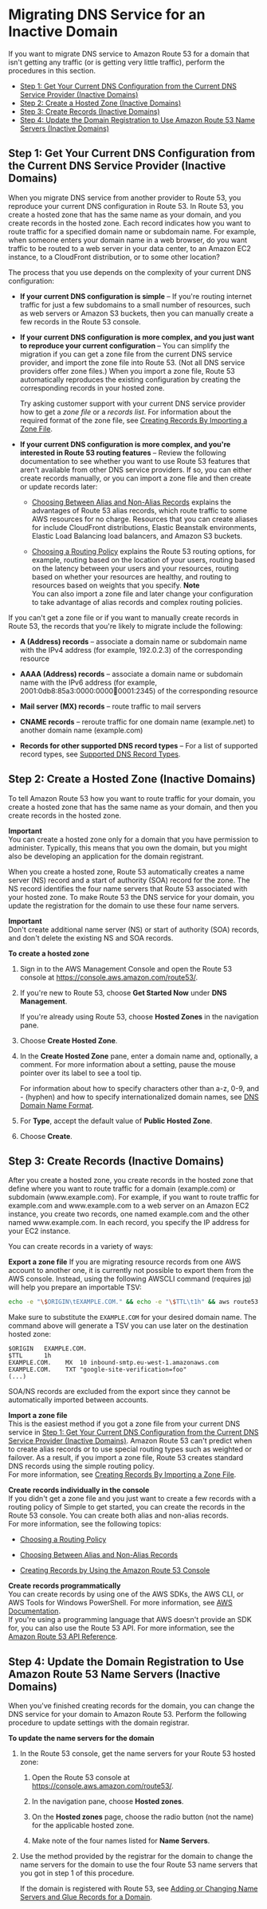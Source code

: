 # Migrating DNS Service for an Inactive Domain<a name="migrate-dns-domain-inactive"></a>

If you want to migrate DNS service to Amazon Route 53 for a domain that isn't getting any traffic \(or is getting very little traffic\), perform the procedures in this section\.


+ [Step 1: Get Your Current DNS Configuration from the Current DNS Service Provider \(Inactive Domains\)](#migrate-dns-get-zone-file-domain-inactive)
+ [Step 2: Create a Hosted Zone \(Inactive Domains\)](#migrate-dns-create-hosted-zone-domain-inactive)
+ [Step 3: Create Records \(Inactive Domains\)](#migrate-dns-create-records-domain-inactive)
+ [Step 4: Update the Domain Registration to Use Amazon Route 53 Name Servers \(Inactive Domains\)](#migrate-dns-update-domain-inactive)

## Step 1: Get Your Current DNS Configuration from the Current DNS Service Provider \(Inactive Domains\)<a name="migrate-dns-get-zone-file-domain-inactive"></a>

When you migrate DNS service from another provider to Route 53, you reproduce your current DNS configuration in Route 53\. In Route 53, you create a hosted zone that has the same name as your domain, and you create records in the hosted zone\. Each record indicates how you want to route traffic for a specified domain name or subdomain name\. For example, when someone enters your domain name in a web browser, do you want traffic to be routed to a web server in your data center, to an Amazon EC2 instance, to a CloudFront distribution, or to some other location?

The process that you use depends on the complexity of your current DNS configuration:

+ **If your current DNS configuration is simple** – If you're routing internet traffic for just a few subdomains to a small number of resources, such as web servers or Amazon S3 buckets, then you can manually create a few records in the Route 53 console\.

+ **If your current DNS configuration is more complex, and you just want to reproduce your current configuration** – You can simplify the migration if you can get a zone file from the current DNS service provider, and import the zone file into Route 53\. \(Not all DNS service providers offer zone files\.\) When you import a zone file, Route 53 automatically reproduces the existing configuration by creating the corresponding records in your hosted zone\.

  Try asking customer support with your current DNS service provider how to get a *zone file* or a *records list*\. For information about the required format of the zone file, see [Creating Records By Importing a Zone File](resource-record-sets-creating-import.md)\.

+ **If your current DNS configuration is more complex, and you're interested in Route 53 routing features** – Review the following documentation to see whether you want to use Route 53 features that aren't available from other DNS service providers\. If so, you can either create records manually, or you can import a zone file and then create or update records later:

  + [Choosing Between Alias and Non\-Alias Records](resource-record-sets-choosing-alias-non-alias.md) explains the advantages of Route 53 alias records, which route traffic to some AWS resources for no charge\. Resources that you can create aliases for include CloudFront distributions, Elastic Beanstalk environments, Elastic Load Balancing load balancers, and Amazon S3 buckets\.

  + [Choosing a Routing Policy](routing-policy.md) explains the Route 53 routing options, for example, routing based on the location of your users, routing based on the latency between your users and your resources, routing based on whether your resources are healthy, and routing to resources based on weights that you specify\.
**Note**  
You can also import a zone file and later change your configuration to take advantage of alias records and complex routing policies\.

If you can't get a zone file or if you want to manually create records in Route 53, the records that you're likely to migrate include the following:

+ **A \(Address\) records** – associate a domain name or subdomain name with the IPv4 address \(for example, 192\.0\.2\.3\) of the corresponding resource

+ **AAAA \(Address\) records** – associate a domain name or subdomain name with the IPv6 address \(for example, 2001:0db8:85a3:0000:0000:abcd:0001:2345\) of the corresponding resource

+ **Mail server \(MX\) records** – route traffic to mail servers

+ **CNAME records** – reroute traffic for one domain name \(example\.net\) to another domain name \(example\.com\)

+ **Records for other supported DNS record types** – For a list of supported record types, see [Supported DNS Record Types](ResourceRecordTypes.md)\.

## Step 2: Create a Hosted Zone \(Inactive Domains\)<a name="migrate-dns-create-hosted-zone-domain-inactive"></a>

To tell Amazon Route 53 how you want to route traffic for your domain, you create a hosted zone that has the same name as your domain, and then you create records in the hosted zone\. 

**Important**  
You can create a hosted zone only for a domain that you have permission to administer\. Typically, this means that you own the domain, but you might also be developing an application for the domain registrant\.

When you create a hosted zone, Route 53 automatically creates a name server \(NS\) record and a start of authority \(SOA\) record for the zone\. The NS record identifies the four name servers that Route 53 associated with your hosted zone\. To make Route 53 the DNS service for your domain, you update the registration for the domain to use these four name servers\. 

**Important**  
Don't create additional name server \(NS\) or start of authority \(SOA\) records, and don't delete the existing NS and SOA records\. 

**To create a hosted zone**

1. Sign in to the AWS Management Console and open the Route 53 console at [https://console\.aws\.amazon\.com/route53/](https://console.aws.amazon.com/route53/)\.

1. If you're new to Route 53, choose **Get Started Now** under **DNS Management**\.

   If you're already using Route 53, choose **Hosted Zones** in the navigation pane\.

1. Choose **Create Hosted Zone**\.

1. In the **Create Hosted Zone** pane, enter a domain name and, optionally, a comment\. For more information about a setting, pause the mouse pointer over its label to see a tool tip\.

   For information about how to specify characters other than a\-z, 0\-9, and \- \(hyphen\) and how to specify internationalized domain names, see [DNS Domain Name Format](DomainNameFormat.md)\.

1. For **Type**, accept the default value of **Public Hosted Zone**\.

1. Choose **Create**\.

## Step 3: Create Records \(Inactive Domains\)<a name="migrate-dns-create-records-domain-inactive"></a>

After you create a hosted zone, you create records in the hosted zone that define where you want to route traffic for a domain \(example\.com\) or subdomain \(www\.example\.com\)\. For example, if you want to route traffic for example\.com and www\.example\.com to a web server on an Amazon EC2 instance, you create two records, one named example\.com and the other named www\.example\.com\. In each record, you specify the IP address for your EC2 instance\.

You can create records in a variety of ways:

**Export a zone file**
If you are migrating resource records from one AWS account to another one, it is currently not possible to export them from the AWS console. Instead, using the following AWSCLI command (requires [jq](https://stedolan.github.io/jq/)) will help you prepare an importable TSV:

```bash
echo -e "\$ORIGIN\tEXAMPLE.COM." && echo -e "\$TTL\t1h" && aws route53 list-resource-record-sets --hosted-zone-id Z1EEXAMPLE9SF3 | jq -r '.ResourceRecordSets[] | [.Name, .Type, .ResourceRecords[0].Value] | join("\t")' - | grep -vE "NS|SOA"
```

Make sure to substitute the `EXAMPLE.COM` for your desired domain name. The command above will generate a TSV you can use later on the destination hosted zone:

```
$ORIGIN   EXAMPLE.COM.
$TTL      1h
EXAMPLE.COM.	MX	10 inbound-smtp.eu-west-1.amazonaws.com
EXAMPLE.COM.	TXT	"google-site-verification=foo"
(...)
```

SOA/NS records are excluded from the export since they cannot be automatically imported between accounts.

**Import a zone file**  
This is the easiest method if you got a zone file from your current DNS service in [Step 1: Get Your Current DNS Configuration from the Current DNS Service Provider \(Inactive Domains\)](#migrate-dns-get-zone-file-domain-inactive)\. Amazon Route 53 can't predict when to create alias records or to use special routing types such as weighted or failover\. As a result, if you import a zone file, Route 53 creates standard DNS records using the simple routing policy\.  
For more information, see [Creating Records By Importing a Zone File](resource-record-sets-creating-import.md)\.

**Create records individually in the console**  
If you didn't get a zone file and you just want to create a few records with a routing policy of Simple to get started, you can create the records in the Route 53 console\. You can create both alias and non\-alias records\.  
For more information, see the following topics:  

+ [Choosing a Routing Policy](routing-policy.md)

+ [Choosing Between Alias and Non\-Alias Records](resource-record-sets-choosing-alias-non-alias.md)

+ [Creating Records by Using the Amazon Route 53 Console](resource-record-sets-creating.md)

**Create records programmatically**  
You can create records by using one of the AWS SDKs, the AWS CLI, or AWS Tools for Windows PowerShell\. For more information, see [AWS Documentation](http://docs.aws.amazon.com/)\.  
If you're using a programming language that AWS doesn't provide an SDK for, you can also use the Route 53 API\. For more information, see the [Amazon Route 53 API Reference](http://docs.aws.amazon.com/Route53/latest/APIReference/)\.

## Step 4: Update the Domain Registration to Use Amazon Route 53 Name Servers \(Inactive Domains\)<a name="migrate-dns-update-domain-inactive"></a>

When you've finished creating records for the domain, you can change the DNS service for your domain to Amazon Route 53\. Perform the following procedure to update settings with the domain registrar\.

**To update the name servers for the domain**

1. In the Route 53 console, get the name servers for your Route 53 hosted zone:

   1. Open the Route 53 console at [https://console\.aws\.amazon\.com/route53/](https://console.aws.amazon.com/route53/)\.

   1. In the navigation pane, choose **Hosted zones**\.

   1. On the **Hosted zones** page, choose the radio button \(not the name\) for the applicable hosted zone\.

   1. Make note of the four names listed for **Name Servers**\.

1. Use the method provided by the registrar for the domain to change the name servers for the domain to use the four Route 53 name servers that you got in step 1 of this procedure\.

   If the domain is registered with Route 53, see [Adding or Changing Name Servers and Glue Records for a Domain](domain-name-servers-glue-records.md)\.
